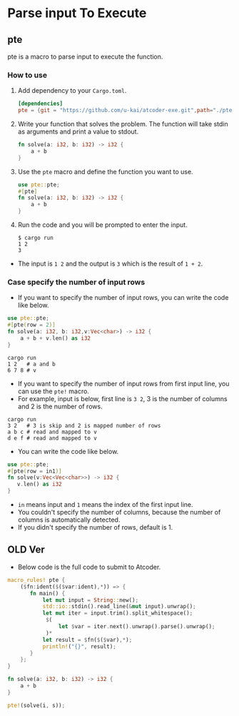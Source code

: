 # Parse input To Execute

## pte

pte is a macro to parse input to execute the function.

### How to use

1. Add dependency to your `Cargo.toml`.

   ```toml
   [dependencies]
   pte = {git = "https://github.com/u-kai/atcoder-exe.git",path="./pte"}
   ```

1. Write your function that solves the problem. The function will take stdin as arguments and print a value to stdout.

   ```rust
   fn solve(a: i32, b: i32) -> i32 {
       a + b
   }
   ```

1. Use the `pte` macro and define the function you want to use.

   ```rust
   use pte::pte;
   #[pte]
   fn solve(a: i32, b: i32) -> i32 {
       a + b
   }
   ```

1. Run the code and you will be prompted to enter the input.

   ```shell
   $ cargo run
   1 2
   3
   ```

- The input is `1 2` and the output is `3` which is the result of `1 + 2`.

### Case specify the number of input rows

- If you want to specify the number of input rows, you can write the code like below.

```rust
use pte::pte;
#[pte(row = 2)]
fn solve(a: i32, b: i32,v:Vec<char>) -> i32 {
    a + b + v.len() as i32
}
```

```shell
cargo run
1 2   # a and b
6 7 8 # v
```

- If you want to specify the number of input rows from first input line, you can use the `pte!` macro.
- For example, input is below, first line is `3 2`, 3 is the number of columns and 2 is the number of rows.

```shell
cargo run
3 2   # 3 is skip and 2 is mapped number of rows
a b c # read and mapped to v
d e f # read and mapped to v
```

- You can write the code like below.

```rust
use pte::pte;
#[pte(row = in1)]
fn solve(v:Vec<Vec<char>>) -> i32 {
   v.len() as i32
}
```

- `in` means input and `1` means the index of the first input line.
- You couldn't specify the number of columns, because the number of columns is automatically detected.
- If you didn't specify the number of rows, default is 1.

## OLD Ver

- Below code is the full code to submit to Atcoder.

```rust
macro_rules! pte {
    ($fn:ident($($var:ident),*)) => {
       fn main() {
           let mut input = String::new();
           std::io::stdin().read_line(&mut input).unwrap();
           let mut iter = input.trim().split_whitespace();
            $(
                let $var = iter.next().unwrap().parse().unwrap();
            )*
           let result = $fn($($var),*);
           println!("{}", result);
       }
    };
}

fn solve(a: i32, b: i32) -> i32 {
    a + b
}

pte!(solve(i, s));
```
